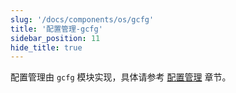 ```yaml
---
slug: '/docs/components/os/gcfg'
title: '配置管理-gcfg'
sidebar_position: 11
hide_title: true
---
```


配置管理由 `gcfg` 模块实现，具体请参考 [配置管理](../../核心组件/配置管理/配置管理.md) 章节。